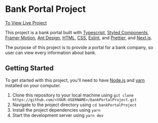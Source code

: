 # Bank Portal Project

[To View Live Project](https://bank-portfolio.vercel.app/)

This project is a bank portal built with [Typescript](https://www.typescriptlang.org/), [Styled Components](https://styled-components.com/), [Framer Motion](https://www.framer.com/motion/), [Ant Design](https://ant.design/), [HTML](https://html.com/), [CSS](https://developer.mozilla.org/en-US/docs/Web/CSS), [Eslint](https://eslint.org/), and [Prettier](https://prettier.io/), and [Next.js](https://nextjs.org/).

The purpose of this project is to provide a portal for a bank company, so user can view every information about bank.

## Getting Started

To get started with this project, you'll need to have [Node.js](https://nodejs.org/) and [yarn](https://yarnpkg.com/) installed on your computer.

1. Clone this repository to your local machine using `git clone https://github.com/<YOUR-USERNAME>/bankPortalProject.git`
2. Navigate to the project directory using `cd bankPortalProject`
3. Install the project dependencies using `yarn`
4. Start the development server using `yarn dev`
